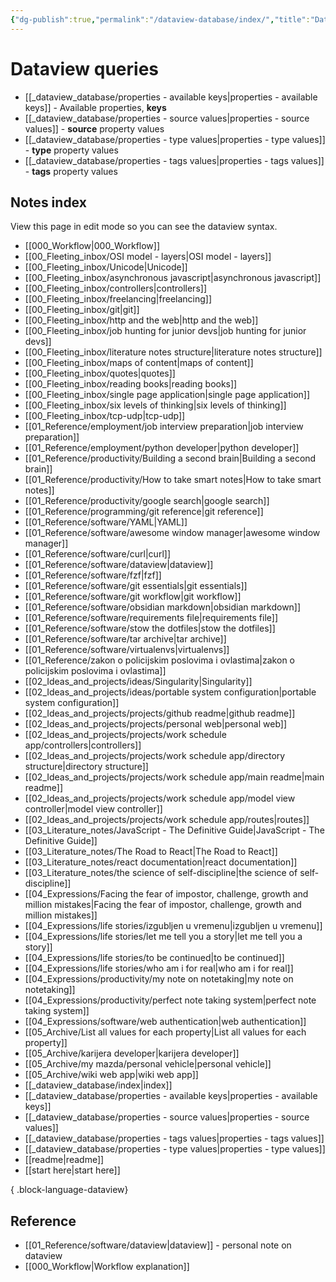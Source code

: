 ```yaml
---
{"dg-publish":true,"permalink":"/dataview-database/index/","title":"Dataview queries","tags":["dataview","index"]}
---
```



# Dataview queries

- [[_dataview_database/properties - available keys\|properties - available keys]] - Available properties, **keys**
- [[_dataview_database/properties - source values\|properties - source values]] - **source** property values
- [[_dataview_database/properties - type values\|properties - type values]] - **type** property values
- [[_dataview_database/properties - tags values\|properties - tags values]] - **tags** property values

## Notes index

View this page in edit mode so you can see the dataview syntax.

- [[000_Workflow\|000_Workflow]]
- [[00_Fleeting_inbox/OSI model - layers\|OSI model - layers]]
- [[00_Fleeting_inbox/Unicode\|Unicode]]
- [[00_Fleeting_inbox/asynchronous javascript\|asynchronous javascript]]
- [[00_Fleeting_inbox/controllers\|controllers]]
- [[00_Fleeting_inbox/freelancing\|freelancing]]
- [[00_Fleeting_inbox/git\|git]]
- [[00_Fleeting_inbox/http and the web\|http and the web]]
- [[00_Fleeting_inbox/job hunting for junior devs\|job hunting for junior devs]]
- [[00_Fleeting_inbox/literature notes structure\|literature notes structure]]
- [[00_Fleeting_inbox/maps of content\|maps of content]]
- [[00_Fleeting_inbox/quotes\|quotes]]
- [[00_Fleeting_inbox/reading books\|reading books]]
- [[00_Fleeting_inbox/single page application\|single page application]]
- [[00_Fleeting_inbox/six levels of thinking\|six levels of thinking]]
- [[00_Fleeting_inbox/tcp-udp\|tcp-udp]]
- [[01_Reference/employment/job interview preparation\|job interview preparation]]
- [[01_Reference/employment/python developer\|python developer]]
- [[01_Reference/productivity/Building a second brain\|Building a second brain]]
- [[01_Reference/productivity/How to take smart notes\|How to take smart notes]]
- [[01_Reference/productivity/google search\|google search]]
- [[01_Reference/programming/git reference\|git reference]]
- [[01_Reference/software/YAML\|YAML]]
- [[01_Reference/software/awesome window manager\|awesome window manager]]
- [[01_Reference/software/curl\|curl]]
- [[01_Reference/software/dataview\|dataview]]
- [[01_Reference/software/fzf\|fzf]]
- [[01_Reference/software/git essentials\|git essentials]]
- [[01_Reference/software/git workflow\|git workflow]]
- [[01_Reference/software/obsidian markdown\|obsidian markdown]]
- [[01_Reference/software/requirements file\|requirements file]]
- [[01_Reference/software/stow the dotfiles\|stow the dotfiles]]
- [[01_Reference/software/tar archive\|tar archive]]
- [[01_Reference/software/virtualenvs\|virtualenvs]]
- [[01_Reference/zakon o policijskim poslovima i ovlastima\|zakon o policijskim poslovima i ovlastima]]
- [[02_Ideas_and_projects/ideas/Singularity\|Singularity]]
- [[02_Ideas_and_projects/ideas/portable system configuration\|portable system configuration]]
- [[02_Ideas_and_projects/projects/github readme\|github readme]]
- [[02_Ideas_and_projects/projects/personal web\|personal web]]
- [[02_Ideas_and_projects/projects/work schedule app/controllers\|controllers]]
- [[02_Ideas_and_projects/projects/work schedule app/directory structure\|directory structure]]
- [[02_Ideas_and_projects/projects/work schedule app/main readme\|main readme]]
- [[02_Ideas_and_projects/projects/work schedule app/model view controller\|model view controller]]
- [[02_Ideas_and_projects/projects/work schedule app/routes\|routes]]
- [[03_Literature_notes/JavaScript - The Definitive Guide\|JavaScript - The Definitive Guide]]
- [[03_Literature_notes/The Road to React\|The Road to React]]
- [[03_Literature_notes/react documentation\|react documentation]]
- [[03_Literature_notes/the science of self-discipline\|the science of self-discipline]]
- [[04_Expressions/Facing the fear of impostor, challenge, growth and million mistakes\|Facing the fear of impostor, challenge, growth and million mistakes]]
- [[04_Expressions/life stories/izgubljen u vremenu\|izgubljen u vremenu]]
- [[04_Expressions/life stories/let me tell you a story\|let me tell you a story]]
- [[04_Expressions/life stories/to be continued\|to be continued]]
- [[04_Expressions/life stories/who am i for real\|who am i for real]]
- [[04_Expressions/productivity/my note on notetaking\|my note on notetaking]]
- [[04_Expressions/productivity/perfect note taking system\|perfect note taking system]]
- [[04_Expressions/software/web authentication\|web authentication]]
- [[05_Archive/List all values for each property\|List all values for each property]]
- [[05_Archive/karijera developer\|karijera developer]]
- [[05_Archive/my mazda/personal vehicle\|personal vehicle]]
- [[05_Archive/wiki web app\|wiki web app]]
- [[_dataview_database/index\|index]]
- [[_dataview_database/properties - available keys\|properties - available keys]]
- [[_dataview_database/properties - source values\|properties - source values]]
- [[_dataview_database/properties - tags values\|properties - tags values]]
- [[_dataview_database/properties - type values\|properties - type values]]
- [[readme\|readme]]
- [[start here\|start here]]

{ .block-language-dataview}

## Reference

- [[01_Reference/software/dataview\|dataview]] - personal note on dataview
- [[000_Workflow\|Workflow explanation]]
